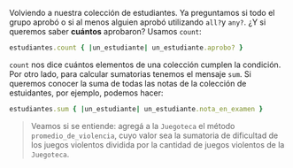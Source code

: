 Volviendo a nuestra colección de estudiantes. Ya preguntamos si todo el grupo aprobó o si al menos alguien aprobó utilizando `all?`y `any?`. ¿Y si queremos saber **cuántos** aprobaron? Usamos `count`:

```ruby
estudiantes.count { |un_estudiante| un_estudiante.aprobo? }
```

`count` nos dice cuántos elementos de una colección cumplen la condición. Por otro lado, para calcular sumatorias tenemos el mensaje `sum`. Si queremos conocer la suma de todas las notas de la colección de estuidantes, por ejemplo, podemos hacer:

```ruby
estudiantes.sum { |un_estudiante| un_estudiante.nota_en_examen }
```

> Veamos si se entiende: agregá a la `Juegoteca` el método `promedio_de_violencia`, cuyo valor sea la sumatoria de dificultad de los juegos violentos dividida por la cantidad de juegos violentos de la `Juegoteca`.